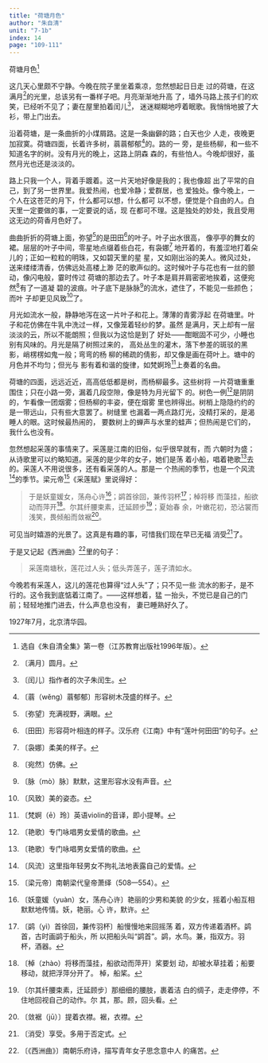 ```yaml
---
title: "荷塘月色"
author: "朱自清"
unit: "7-1b"
index: 14
page: "109-111"
---
```


荷塘月色[^4-a]

这几天心里颇不宁静。今晚在院子里坐着乘凉，忽然想起日日走
过的荷塘，在这满月[^4-b]的光里，总该另有一番样子吧。月亮渐渐地升高
了，墙外马路上孩子们的欢笑，已经听不见了；妻在屋里拍着闰儿[^4-c]，
迷迷糊糊地哼着眠歌。我悄悄地披了大衫，带上门出去。

沿着荷塘，是一条曲折的小煤屑路。这是一条幽僻的路；白天也少
人走，夜晚更加寂寞。荷塘四面，长着许多树，蓊蓊郁郁[^4-d]的。路的一
旁，是些杨柳，和一些不知道名字的树。没有月光的晚上，这路上阴森
森的，有些怕人。今晚却很好，虽然月光也还是淡淡的。

路上只我一个人，背着手踱着。这一片天地好像是我的；我也像超
出了平常的自己，到了另一世界里。我爱热闹，也爱冷静；爱群居，也
爱独处。像今晚上，一个人在这苍茫的月下，什么都可以想，什么都可
以不想，便觉是个自由的人。白天里一定要做的事，一定要说的话，现
在都可不理。这是独处的妙处，我且受用这无边的荷香月色好了。

曲曲折折的荷塘上面，弥望[^4-e]的是田田[^4-f]的叶子。叶子出水很高，
像亭亭的舞女的裙。层层的叶子中间，零星地点缀着些白花，有袅娜[^4-g]
地开着的，有羞涩地打着朵儿的；正如一粒粒的明珠，又如碧天里的星
星，又如刚出浴的美人。微风过处，送来缕缕清香，仿佛远处高楼上渺
茫的歌声似的。这时候叶子与花也有一丝的颤动，像闪电般，霎时传过
荷塘的那边去了。叶子本是肩并肩密密地挨着，这便宛然[^4-h]有了一道凝
碧的波痕。叶子底下是脉脉[^4-i]的流水，遮住了，不能见一些颜色；而叶
子却更见风致[^4-j]了。

月光如流水一般，静静地泻在这一片叶子和花上。薄薄的青雾浮起
在荷塘里。叶子和花仿佛在牛乳中洗过一样，又像笼着轻纱的梦。虽然
是满月，天上却有一层淡淡的云，所以不能朗照；但我以为这恰是到了
好处——酣眠固不可少，小睡也别有风味的。月光是隔了树照过来的，
高处丛生的灌木，落下参差的斑驳的黑影，峭楞楞如鬼一般；弯弯的杨
柳的稀疏的倩影，却又像是画在荷叶上。塘中的月色并不均匀；但光与
影有着和谐的旋律，如梵婀玲[^5-a]上奏着的名曲。

[^4-a]:  选自《朱自清全集》第一卷（江苏教育出版社1996年版）。
[^4-b]:  〔满月〕圆月。
[^4-c]:  〔闰儿〕指作者的次子朱闰生。
[^4-d]:  〔蓊（wěng）蓊郁郁〕形容树木茂盛的样子。
[^4-e]:  〔弥望〕充满视野，满眼。
[^4-f]:  〔田田〕形容荷叶相连的样子。汉乐府《江南》中有“莲叶何田田”的句子。
[^4-g]:  〔袅娜〕柔美的样子。
[^4-h]:  〔宛然〕仿佛。
[^4-i]:  〔脉（mò）脉〕默默，这里形容水没有声音。
[^4-j]:  〔风致〕美的姿态。

荷塘的四面，远远近近，高高低低都是树，而杨柳最多。这些树将
一片荷塘重重围住；只在小路一旁，漏着几段空隙，像是特为月光留下
的。树色一例[^5-c]是阴阴的，乍看像一团烟雾；但杨柳的丰姿，便在烟雾
里也辨得出。树梢上隐隐约约的是一带远山，只有些大意罢了。树缝里
也漏着一两点路灯光，没精打采的，是渴睡人的眼。这时候最热闹的，
要数树上的蝉声与水里的蛙声；但热闹是它们的，我什么也没有。

忽然想起采莲的事情来了。采莲是江南的旧俗，似乎很早就有，而
六朝时为盛；从诗歌里可以约略知道。采莲的是少年的女子，她们是荡
着小船，唱着艳歌[^5-c]去的。采莲人不用说很多，还有看采莲的人。那是一
个热闹的季节，也是一个风流[^5-d]的季节。梁元帝[^5-e]《采莲赋》里说得好：

> 于是妖童媛女，荡舟心许[^5-f]；鹢首徐回，兼传羽杯[^5-g]；棹将移
> 而藻挂，船欲动而萍开[^5-h]。尔其纤腰束素，迁延顾步[^5-i]；夏始春
> 余，叶嫩花初，恐沾裳而浅笑，畏倾船而敛裾[^5-j]。

可见当时嬉游的光景了。这真是有趣的事，可惜我们现在早已无福
消受[^5-k]了。

于是又记起《西洲曲》[^5-l]里的句子：

> 采莲南塘秋，莲花过人头；低头弄莲子，莲子清如水。

[^5-a]:  〔梵婀（ē）玲〕英语violin的音译，即小提琴。
[^5-b]:  〔一例〕一概，一律。
[^5-c]:  〔艳歌〕专门咏唱男女爱情的歌曲。
[^5-d]:  〔风流〕这里指年轻男女不拘礼法地表露自己的爱情。
[^5-e]:  〔梁元帝〕南朝梁代皇帝萧绎（508—554）。
[^5-f]:  〔妖童媛（yuàn）女，荡舟心许〕艳丽的少男和美貌
    的少女，摇着小船互相默默地传情。妖，艳丽。心
    许，默许。
[^5-g]:  〔鹢（yì）首徐回，兼传羽杯〕船慢慢地来回摇荡
    着，双方传递着酒杯。鹢首，古时画鹢于船头，所
    以把船头叫“鹢首”。鹢，水鸟。兼，指双方。羽
    杯，酒器。
[^5-h]:  〔棹（zhào）将移而藻挂，船欲动而萍开〕桨要划
    动，却被水草挂着；船要移动，就把浮萍分开了。
    棹，船桨。
[^5-i]:  〔尔其纤腰束素，迁延顾步〕那细细的腰肢，裹着洁
    白的绸子，走走停停，不住地回视自己的动作。尔
    其，那。顾，回头看。
[^5-j]:  〔敛裾（jū）〕提着衣襟。裾，衣襟。
[^5-k]:  〔消受〕享受。多用于否定式。
[^5-l]:  〔《西洲曲》〕南朝乐府诗，描写青年女子思念意中人
    的痛苦。

今晚若有采莲人，这儿的莲花也算得“过人头”了；只不见一些
流水的影子，是不行的。这令我到底惦着江南了。——这样想着，猛
一抬头，不觉已是自己的门前；轻轻地推门进去，什么声息也没有，
妻已睡熟好久了。

<div class="article-signature">1927年7月，北京清华园。</div>
